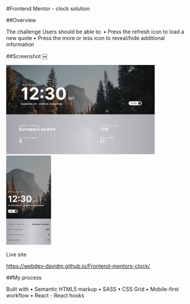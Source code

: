 #Frontend Mentor - clock solution 


##Overview

The challenge Users should be able to: 
• Press the refresh icon to load a new
quote 
• Press the more or less icon to reveal/hide additional information

##Screenshot ￼

![](/public/images/screenshots/desktop1.png) ![](/public/images/screenshots/mobile1.png)

Live site

https://webdev-davidm.github.io/Frontend-mentors-clock/


##My process

Built with 
• Semantic HTML5 markup 
• SASS 
• CSS Grid 
• Mobile-first workflow 
• React - React hooks
